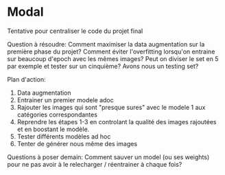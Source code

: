 # Modal





Tentative pour centraliser le code du projet final

Question à résoudre: 
Comment maximiser la data augmentation sur la première phase du projet?
Comment éviter l'overfitting lorsqu'on entraine sur beaucoup d'epoch avec les mêmes images? Peut on diviser le set en 5 par exemple et tester sur un cinquième?
Avons nous un testing set?

Plan d'action:
1. Data augmentation
2. Entrainer un premier modele adoc 
3. Rajouter les images qui sont "presque sures" avec le modele 1 aux catégories correspondantes 
4. Reprendre les étapes 1-3 en controlant la qualité des images rajoutées et en boostant le modèle. 
5. Tester différents modèles ad hoc 
6. Tenter de générer nous même des images 



Questions à poser demain:
Comment sauver un model (ou ses weights) pour ne pas avoir à le relecharger / réentrainer à chaque fois?


